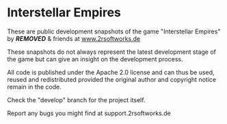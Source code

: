 Interstellar Empires
===================

These are public development snapshots of the game "Interstellar Empires" by ***REMOVED*** & friends at www.2rsoftworks.de

These snapshots do not always represent the latest development stage of the game but can give an insight on the development process.

All code is published under the Apache 2.0 license and can thus be used, reused and redistributed provided the original author and copyright notice remain in the code.

Check the "develop" branch for the project itself.

Report any bugs you might find at support.2rsoftworks.de
